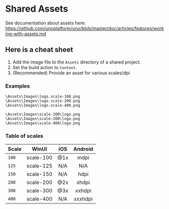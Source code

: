 # Shared Assets

See documentation about assets here: https://github.com/unoplatform/uno/blob/master/doc/articles/features/working-with-assets.md

## Here is a cheat sheet

1. Add the image file to the `Assets` directory of a shared project.
2. Set the build action to `Content`.
3. (Recommended) Provide an asset for various scales/dpi

### Examples

```text
\Assets\Images\logo.scale-100.png
\Assets\Images\logo.scale-200.png
\Assets\Images\logo.scale-400.png

\Assets\Images\scale-100\logo.png
\Assets\Images\scale-200\logo.png
\Assets\Images\scale-400\logo.png
```

### Table of scales

| Scale | WinUI       | iOS | Android |
|-------|:-----------:|:---------------:|:-------:|
| `100` | scale-100   | @1x             | mdpi    |
| `125` | scale-125   | N/A             | N/A     |
| `150` | scale-150   | N/A             | hdpi    |
| `200` | scale-200   | @2x             | xhdpi   |
| `300` | scale-300   | @3x             | xxhdpi  |
| `400` | scale-400   | N/A             | xxxhdpi |
